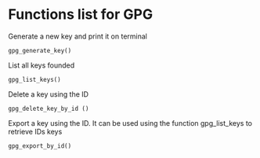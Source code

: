 # Functions list for GPG

Generate a new key and print it on terminal

```gpg_generate_key()```

List all keys founded

```gpg_list_keys()```

Delete a key using the ID

```gpg_delete_key_by_id ()```

Export a key using the ID. It can be used using the function gpg_list_keys to retrieve IDs keys

```gpg_export_by_id()```
